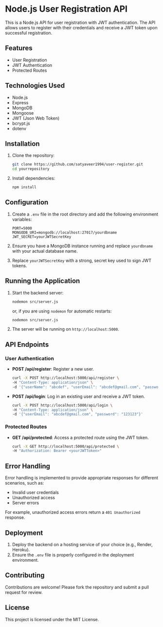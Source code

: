 # Node.js User Registration API

This is a Node.js API for user registration with JWT authentication. The API allows users to register with their credentials and receive a JWT token upon successful registration.

## Features

- User Registration
- JWT Authentication
- Protected Routes

## Technologies Used

- Node.js
- Express
- MongoDB
- Mongoose
- JWT (Json Web Token)
- bcrypt.js
- dotenv

## Installation

1. Clone the repository:

    ```bash
    git clone https://github.com/satyaveer1994/user-register.git
    cd yourrepository
    ```

2. Install dependencies:

    ```bash
    npm install
    ```

## Configuration

1. Create a `.env` file in the root directory and add the following environment variables:

    ```env
    PORT=5000
    MONGODB_URI=mongodb://localhost:27017/yourdbname
    JWT_SECRET=yourJWTSecretKey
    ```

2. Ensure you have a MongoDB instance running and replace `yourdbname` with your actual database name.
3. Replace `yourJWTSecretKey` with a strong, secret key used to sign JWT tokens.

## Running the Application

1. Start the backend server:

    ```bash
   nodemon src/server.js
    ```

    or, if you are using `nodemon` for automatic restarts:

    ```bash
    nodemon src/server.js
    ```

2. The server will be running on `http://localhost:5000`.

## API Endpoints

### User Authentication

- **POST /api/register**: Register a new user.

    ```bash
    curl -X POST http://localhost:5000/api/register \
    -H "Content-Type: application/json" \
    -d '{"userName": "abcdef", "userEmail": "abcdef@gmail.com", "password": "123123", "isJobProvider": false}'
    ```

- **POST /api/login**: Log in an existing user and receive a JWT token.

    ```bash
    curl -X POST http://localhost:5000/api/login \
    -H "Content-Type: application/json" \
    -d '{"userEmail": "abcdef@gmail.com", "password": "123123"}'
    ```

### Protected Routes

- **GET /api/protected**: Access a protected route using the JWT token.

    ```bash
    curl -X GET http://localhost:5000/api/protected \
    -H "Authorization: Bearer <yourJWTToken>"
    ```

## Error Handling

Error handling is implemented to provide appropriate responses for different scenarios, such as:

- Invalid user credentials
- Unauthorized access
- Server errors

For example, unauthorized access errors return a `401 Unauthorized` response.

## Deployment

1. Deploy the backend on a hosting service of your choice (e.g., Render, Heroku).
2. Ensure the `.env` file is properly configured in the deployment environment.

## Contributing

Contributions are welcome! Please fork the repository and submit a pull request for review.

## License

This project is licensed under the MIT License.

